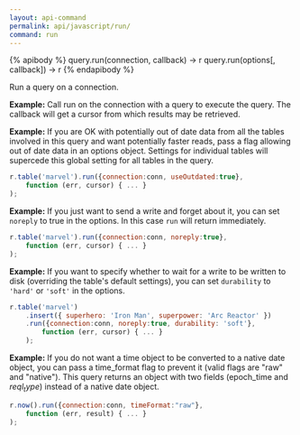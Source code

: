 ```yaml
---
layout: api-command 
permalink: api/javascript/run/
command: run
---
```


{% apibody %}
query.run(connection, callback) → r
query.run(options[, callback]) → r
{% endapibody %}

Run a query on a connection.

__Example:__ Call run on the connection with a query to execute the query. The callback
will get a cursor from which results may be retrieved.


__Example:__ If you are OK with potentially out of date data from all the tables involved
in this query and want potentially faster reads, pass a flag allowing out of date data
in an options object. Settings for individual tables will supercede this global setting
for all tables in the query.

```js
r.table('marvel').run({connection:conn, useOutdated:true},
    function (err, cursor) { ... }
);
```

__Example:__ If you just want to send a write and forget about it, you can set `noreply`
to true in the options. In this case `run` will return immediately.

```js
r.table('marvel').run({connection:conn, noreply:true},
    function (err, cursor) { ... }
);
```

__Example:__ If you want to specify whether to wait for a write to be written to disk (overriding the table's default settings), you can set `durability` to `'hard'` or `'soft'` in the options.

```js
r.table('marvel')
    .insert({ superhero: 'Iron Man', superpower: 'Arc Reactor' })
    .run({connection:conn, noreply:true, durability: 'soft'},
        function (err, cursor) { ... }
    );
```


__Example:__ If you do not want a time object to be converted to a native date object, you can pass a time_format flag to prevent it (valid flags are "raw" and "native"). This query returns an object with two fields (epoch_time and $reql_type$) instead of a native date object.

```js
r.now().run({connection:conn, timeFormat:"raw"},
    function (err, result) { ... }
);
```

